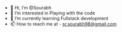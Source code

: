 - 👋 Hi, I’m @Sourabh
- 👀 I’m interested in Playing with the code
- 🌱 I’m currently learning Fullstack development 
- 📫 How to reach me at - sr.sourabh98@gmail.com

<!---
srsourabh/srsourabh is a ✨ special ✨ repository because its `README.md` (this file) appears on your GitHub profile.
You can click the Preview link to take a look at your changes.
--->

